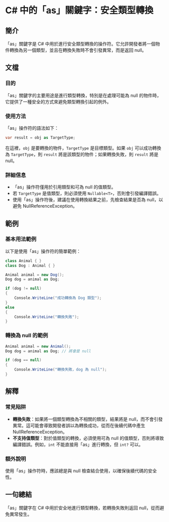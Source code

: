 <!--
Meta Description: # C# 中的「as」關鍵字：安全類型轉換 ## 簡介 「as」關鍵字是 C# 中用於進行安全類型轉換的操作符。它允許開發者將一個物件轉換為另一個類型，並且在轉換失敗時不會引發異常，而是返回 null。 ## 文檔 ### 目的 「as」關鍵字的主要用途是進行類型轉換，特別是在處理可能為 null ...
Meta Keywords: null, dog, animal, targettype, csharp
-->

# C# 中的「as」關鍵字：安全類型轉換

## 簡介
「as」關鍵字是 C# 中用於進行安全類型轉換的操作符。它允許開發者將一個物件轉換為另一個類型，並且在轉換失敗時不會引發異常，而是返回 null。

## 文檔
### 目的
「as」關鍵字的主要用途是進行類型轉換，特別是在處理可能為 null 的物件時，它提供了一種安全的方式來避免類型轉換引起的例外。

### 使用方法
「as」操作符的語法如下：

```csharp
var result = obj as TargetType;
```

在這裡，`obj` 是要轉換的物件，`TargetType` 是目標類型。如果 `obj` 可以成功轉換為 `TargetType`，則 `result` 將是該類型的物件；如果轉換失敗，則 `result` 將是 null。

### 詳細信息
- 「as」操作符僅用於引用類型和可為 null 的值類型。
- 若 `TargetType` 是值類型，則必須使用 `Nullable<T>`，否則會引發編譯錯誤。
- 使用「as」操作符後，建議在使用轉換結果之前，先檢查結果是否為 null，以避免 NullReferenceException。

## 範例
### 基本用法範例
以下是使用「as」操作符的簡單範例：

```csharp
class Animal { }
class Dog : Animal { }

Animal animal = new Dog();
Dog dog = animal as Dog;

if (dog != null)
{
    Console.WriteLine("成功轉換為 Dog 類型");
}
else
{
    Console.WriteLine("轉換失敗");
}
```

### 轉換為 null 的範例
```csharp
Animal animal = new Animal();
Dog dog = animal as Dog; // 將會是 null

if (dog == null)
{
    Console.WriteLine("轉換失敗，dog 為 null");
}
```

## 解釋
### 常見陷阱
- **轉換失敗**：如果將一個類型轉換為不相關的類型，結果將是 null，而不會引發異常。這可能會導致開發者誤以為轉換成功，從而在後續代碼中產生 NullReferenceException。
- **不支持值類型**：對於值類型的轉換，必須使用可為 null 的值類型，否則將導致編譯錯誤。例如，`int` 不能直接用「as」進行轉換，但 `int?` 可以。

### 額外說明
使用「as」操作符時，應該總是與 null 檢查結合使用，以確保後續代碼的安全性。

## 一句總結
「as」關鍵字在 C# 中用於安全地進行類型轉換，若轉換失敗則返回 null，從而避免異常發生。